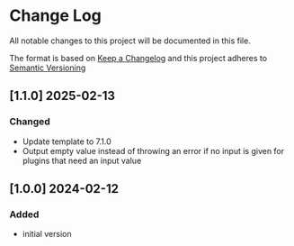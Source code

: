 # Change Log

All notable changes to this project will be documented in this file.

The format is based on [Keep a Changelog](http://keepachangelog.com/) and this project adheres to [Semantic Versioning](https://semver.org/)


## [1.1.0] 2025-02-13

### Changed

- Update template to 7.1.0
- Output empty value instead of throwing an error if no input is given for plugins that need an input value 


## [1.0.0] 2024-02-12

### Added

- initial version

